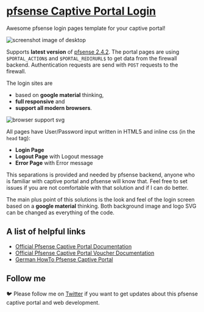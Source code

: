 # [pfsense Captive Portal Login](https://doc.pfsense.org/index.php/Captive_Portal)
Awesome pfsense login pages template for your captive portal!

![screenshot image of desktop](https://github.com/felixhaeberle/pfsense-captive-portal/blob/master/screens/screen-desktop.jpg)

Supports **latest version** of [pfsense 2.4.2](https://www.pfsense.org/download/).
The portal pages are using `$PORTAL_ACTION$` and `$PORTAL_REDIRURL$` to get data from the firewall backend.
Authentication requests are send with `POST` requests to the firewall.

The login sites are
- based on **google material** thinking,
- **full responsive** and
- **support all modern browsers**.

![browser support svg](https://github.com/felixhaeberle/pfsense-captive-portal/blob/master/screens/support.svg)

All pages have User/Password input written in HTML5 and inline css (in the `head` tag):

- **Login Page**
- **Logout Page** with Logout message
- **Error Page** with Error message

This separations is provided and needed by pfsense backend, anyone who is familiar with captive portal and pfsense will know that. Feel free to set issues if you are not comfortable with that solution and if I can do better.

The main plus point of this solutions is the look and feel of the login screen based on a **google material** thinking.
Both background image and logo SVG can be changed as everything of the code.

## A list of helpful links

- [Official Pfsense Captive Portal Documentation](https://doc.pfsense.org/index.php/Captive_Portal)
- [Official Pfsense Captive Portal Voucher Documentation](https://doc.pfsense.org/index.php/Captive_Portal_Vouchers)
- [German HowTo Pfsense Captive Portal](http://www.nwlab.net/tutorials/pfSense/Captive-Portal.html)

## Follow me
:bird: Please follow me on [Twitter](https://twitter.com/felix_haeberle) if you want to get updates about this pfsense captive portal and web development.
